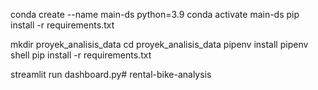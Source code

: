conda create --name main-ds python=3.9
conda activate main-ds
pip install -r requirements.txt

mkdir proyek_analisis_data
cd proyek_analisis_data
pipenv install
pipenv shell
pip install -r requirements.txt

streamlit run dashboard.py#   r e n t a l - b i k e - a n a l y s i s  
 